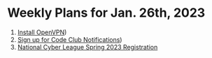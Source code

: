 # Weekly Plans for Jan. 26th, 2023

1. [Install OpenVPN](https://github.com/hpu-code-club/cybersecurity/blob/main/guides/installing-openvpn.md))
2. [Sign up for Code Club Notifications](https://outlook.office365.com/owa/codeclubnotifications@highpointuniversity.onmicrosoft.com/groupsubscription.ashx?action=join&source=MSExchange/LokiServer&guid=17ad6783-af57-4fc7-8a5b-181a336e3c7b))
3. [National Cyber League Spring 2023 Registration](https://docs.google.com/forms/d/e/1FAIpQLSdjc3wOTnuduNyPofWMO77NVzpkuonWsBsODqYz1vcOsYtuNQ/viewform?usp=sf_link)
